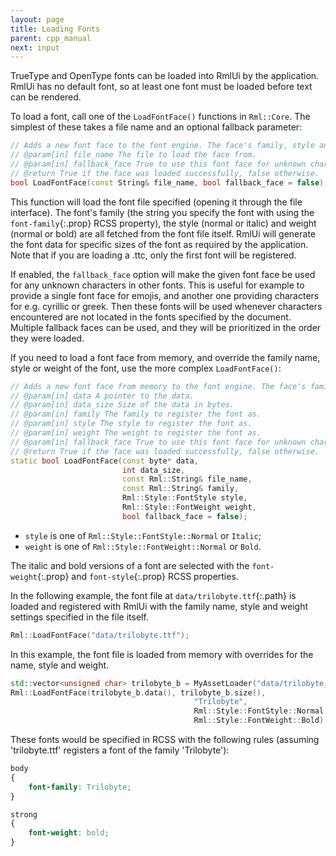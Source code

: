 ```yaml
---
layout: page
title: Loading Fonts
parent: cpp_manual
next: input
---
```


TrueType and OpenType fonts can be loaded into RmlUi by the application. RmlUi has no default font, so at least one font must be loaded before text can be rendered.

To load a font, call one of the `LoadFontFace()` functions in `Rml::Core`. The simplest of these takes a file name and an optional fallback parameter:

```cpp
// Adds a new font face to the font engine. The face's family, style and weight will be determined from the face itself.
// @param[in] file_name The file to load the face from.
// @param[in] fallback_face True to use this font face for unknown characters in other font faces.
// @return True if the face was loaded successfully, false otherwise.
bool LoadFontFace(const String& file_name, bool fallback_face = false);
```

This function will load the font file specified (opening it through the file interface). The font's family (the string you specify the font with using the `font-family`{:.prop} RCSS property), the style (normal or italic) and weight (normal or bold) are all fetched from the font file itself. RmlUi will generate the font data for specific sizes of the font as required by the application. Note that if you are loading a .ttc, only the first font will be registered.

If enabled, the `fallback_face` option will make the given font face be used for any unknown characters in other fonts. This is useful for example to provide a single font face for emojis, and another one providing characters for e.g. cyrillic or greek. Then these fonts will be used whenever characters encountered are not located in the fonts specified by the document. Multiple fallback faces can be used, and they will be prioritized in the order they were loaded.

If you need to load a font face from memory, and override the family name, style or weight of the font, use the more complex `LoadFontFace()`:

```cpp
// Adds a new font face from memory to the font engine. The face's family, style and weight is given by the parameters.
// @param[in] data A pointer to the data.
// @param[in] data_size Size of the data in bytes.
// @param[in] family The family to register the font as.
// @param[in] style The style to register the font as.
// @param[in] weight The weight to register the font as.
// @param[in] fallback_face True to use this font face for unknown characters in other font faces.
// @return True if the face was loaded successfully, false otherwise.
static bool LoadFontFace(const byte* data,
                         int data_size, 
                         const Rml::String& file_name,
                         const Rml::String& family,
                         Rml::Style::FontStyle style,
                         Rml::Style::FontWeight weight,
                         bool fallback_face = false);
```

 * `style` is one of `Rml::Style::FontStyle::Normal` or `Italic`;
 * `weight` is one of `Rml::Style::FontWeight::Normal` or `Bold`.

The italic and bold versions of a font are selected with the `font-weight`{:.prop} and `font-style`{:.prop} RCSS properties.

In the following example, the font file at `data/trilobyte.ttf`{:.path} is loaded and registered with RmlUi with the family name, style and weight settings specified in the file itself.

```cpp
Rml::LoadFontFace("data/trilobyte.ttf");
```

In this example, the font file is loaded from memory with overrides for the name, style and weight.

```cpp
std::vector<unsigned char> trilobyte_b = MyAssetLoader("data/trilobyte_b.ttf");
Rml::LoadFontFace(trilobyte_b.data(), trilobyte_b.size(),
                                         "Trilobyte",
                                         Rml::Style::FontStyle::Normal,
                                         Rml::Style::FontWeight::Bold);
```

These fonts would be specified in RCSS with the following rules (assuming 'trilobyte.ttf' registers a font of the family 'Trilobyte'):

```css
body
{
    font-family: Trilobyte;
}

strong
{
    font-weight: bold;
}
```